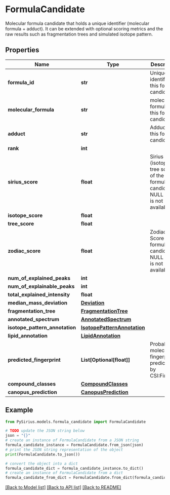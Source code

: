 # FormulaCandidate

Molecular formula candidate that holds a unique identifier (molecular formula + adduct).  It can be extended with optional scoring metrics and the raw results  such as fragmentation trees and simulated isotope pattern.

## Properties

Name | Type | Description | Notes
------------ | ------------- | ------------- | -------------
**formula_id** | **str** | Unique identifier of this formula candidate | [optional] 
**molecular_formula** | **str** | molecular formula of this formula candidate | [optional] 
**adduct** | **str** | Adduct of this formula candidate | [optional] 
**rank** | **int** |  | [optional] 
**sirius_score** | **float** | Sirius Score (isotope + tree score) of the formula candidate.  If NULL result is not available | [optional] 
**isotope_score** | **float** |  | [optional] 
**tree_score** | **float** |  | [optional] 
**zodiac_score** | **float** | Zodiac Score of the formula candidate.  If NULL result is not available | [optional] 
**num_of_explained_peaks** | **int** |  | [optional] 
**num_of_explainable_peaks** | **int** |  | [optional] 
**total_explained_intensity** | **float** |  | [optional] 
**median_mass_deviation** | [**Deviation**](Deviation.md) |  | [optional] 
**fragmentation_tree** | [**FragmentationTree**](FragmentationTree.md) |  | [optional] 
**annotated_spectrum** | [**AnnotatedSpectrum**](AnnotatedSpectrum.md) |  | [optional] 
**isotope_pattern_annotation** | [**IsotopePatternAnnotation**](IsotopePatternAnnotation.md) |  | [optional] 
**lipid_annotation** | [**LipidAnnotation**](LipidAnnotation.md) |  | [optional] 
**predicted_fingerprint** | **List[Optional[float]]** | Probabilistic molecular fingerprint predicted by CSI:FingerID | [optional] 
**compound_classes** | [**CompoundClasses**](CompoundClasses.md) |  | [optional] 
**canopus_prediction** | [**CanopusPrediction**](CanopusPrediction.md) |  | [optional] 

## Example

```python
from PySirius.models.formula_candidate import FormulaCandidate

# TODO update the JSON string below
json = "{}"
# create an instance of FormulaCandidate from a JSON string
formula_candidate_instance = FormulaCandidate.from_json(json)
# print the JSON string representation of the object
print(FormulaCandidate.to_json())

# convert the object into a dict
formula_candidate_dict = formula_candidate_instance.to_dict()
# create an instance of FormulaCandidate from a dict
formula_candidate_from_dict = FormulaCandidate.from_dict(formula_candidate_dict)
```
[[Back to Model list]](../README.md#documentation-for-models) [[Back to API list]](../README.md#documentation-for-api-endpoints) [[Back to README]](../README.md)


